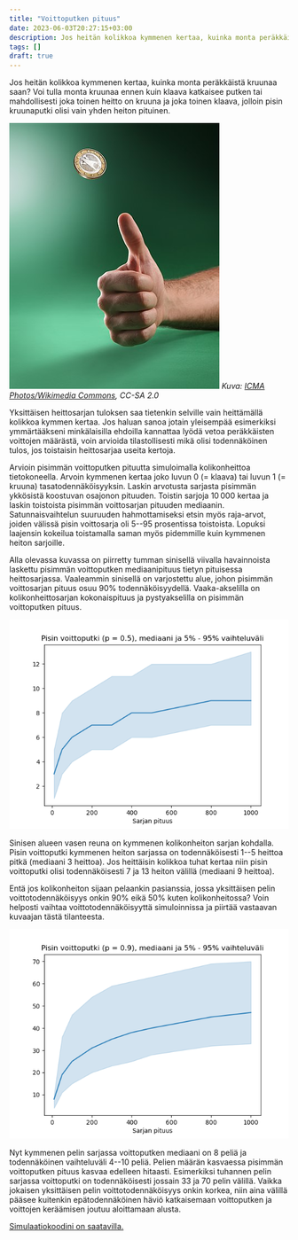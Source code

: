 ```yaml
---
title: "Voittoputken pituus"
date: 2023-06-03T20:27:15+03:00
description: Jos heitän kolikkoa kymmenen kertaa, kuinka monta peräkkäistä kruunaa saan? Simuloin voittoputken odotettua pituutta laskennallisesti.
tags: []
draft: true
---
```


Jos heitän kolikkoa kymmenen kertaa, kuinka monta peräkkäistä kruunaa saan? Voi tulla monta kruunaa ennen kuin klaava katkaisee putken tai mahdollisesti joka toinen heitto on kruuna ja joka toinen klaava, jolloin pisin kruunaputki olisi vain yhden heiton pituinen.

![Kolikon heitto](coin_toss.jpg#center)
*Kuva: [ICMA Photos/Wikimedia Commons](https://commons.wikimedia.org/wiki/File:Coin_Toss_%283635981474%29.jpg), CC-SA 2.0*

Yksittäisen heittosarjan tuloksen saa tietenkin selville vain heittämällä kolikkoa kymmen kertaa. Jos haluan sanoa jotain yleisempää esimerkiksi ymmärtääkseni minkälaisilla ehdoilla kannattaa lyödä vetoa peräkkäisten voittojen määrästä, voin arvioida tilastollisesti mikä olisi todennäköinen tulos, jos toistaisin heittosarjaa useita kertoja.

Arvioin pisimmän voittoputken pituutta simuloimalla kolikonheittoa tietokoneella. Arvoin kymmenen kertaa joko luvun 0 (= klaava) tai luvun 1 (= kruuna) tasatodennäköisyyksin. Laskin arvotusta sarjasta pisimmän ykkösistä koostuvan osajonon pituuden. Toistin sarjoja 10&#x202F;000 kertaa ja laskin toistoista pisimmän voittosarjan pituuden mediaanin. Satunnaisvaihtelun suuruuden hahmottamiseksi etsin myös raja-arvot, joiden välissä pisin voittosarja oli 5--95 prosentissa toistoista. Lopuksi laajensin kokeilua toistamalla saman myös pidemmille kuin kymmenen heiton sarjoille.

Alla olevassa kuvassa on piirretty tumman sinisellä viivalla havainnoista laskettu pisimmän voittoputken mediaanipituus tietyn pituisessa heittosarjassa. Vaaleammin sinisellä on varjostettu alue, johon pisimmän voittosarjan pituus osuu 90% todennäköisyydellä. Vaaka-akselilla on kolikonheittosarjan kokonaispituus ja pystyakselilla on pisimmän voittoputken pituus.

![Kuvaaja pisimmän voittoputken arvioidusta mediaanipituudesta ja todennäköisestä vaihteluvälistä eri pituisilla sarjoilla.](voittoputki_50.png#center)

Sinisen alueen vasen reuna on kymmenen kolikonheiton sarjan kohdalla. Pisin voittoputki kymmenen heiton sarjassa on todennäköisesti 1--5 heittoa pitkä (mediaani 3 heittoa). Jos heittäisin kolikkoa tuhat kertaa niin pisin voittoputki olisi todennäköisesti 7 ja 13 heiton välillä (mediaani 9 heittoa).

Entä jos kolikonheiton sijaan pelaankin pasianssia, jossa yksittäisen pelin voittotodennäköisyys onkin 90% eikä 50% kuten kolikonheitossa? Voin helposti vaihtaa voittotodennäköisyyttä simuloinnissa ja piirtää vastaavan kuvaajan tästä tilanteesta.

![Kuvaaja pisimmän voittoputken pituuden mediaanista ja vaihteluvälistä pelatessa peliä, jonka yksittäisen kierroksen voittaa 90% todennäköisyydellä.](voittoputki_90.png#center)

Nyt kymmenen pelin sarjassa voittoputken mediaani on 8 peliä ja todennäköinen vaihteluväli 4--10 peliä. Pelien määrän kasvaessa pisimmän voittoputken pituus kasvaa edelleen hitaasti. Esimerkiksi tuhannen pelin sarjassa voittoputki on todennäköisesti jossain 33 ja 70 pelin välillä. Vaikka jokaisen yksittäisen pelin voittotodennäköisyys onkin korkea, niin aina välillä pääsee kuitenkin epätodennäköinen häviö katkaisemaan voittoputken ja voittojen keräämisen joutuu aloittamaan alusta.

[Simulaatiokoodini on saatavilla.](https://github.com/aajanki/experiments/blob/main/voittoputki/simulate.py)
